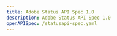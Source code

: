 ```yaml
---
title: Adobe Status API Spec 1.0
description: Adobe Status API Spec 1.0
openAPISpec: /statusapi-spec.yaml
--- 
```

